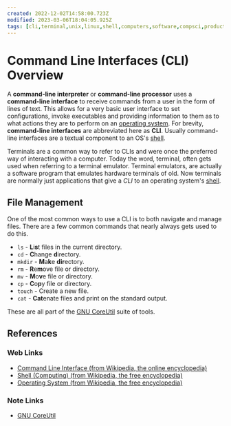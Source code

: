 ```yaml
---
created: 2022-12-02T14:58:00.723Z
modified: 2023-03-06T18:04:05.925Z
tags: [cli,terminal,unix,linux,shell,computers,software,compsci,productivity,devops]
---
```

# Command Line Interfaces (CLI) Overview

A **command-line interpreter** or
**command-line processor** uses a
**command-line interface** to
receive commands from a user in the form of lines of text.
This allows for a very basic user interface to
set configurations, invoke executables and providing information to them as
to what actions they are to perform on an [operating system][os-wiki].
For brevity, **command-line interfaces** are abbreviated here as **CLI**.
Usually command-line interfaces are
a textual component to an OS's [shell](os-shell.md).

Terminals are a common way to refer to CLIs and were once
the preferred way of interacting with a computer.
Today the word, terminal, often gets used when referring to a terminal emulator.
Terminal emulators, are actually a software program that
emulates hardware terminals of old.
Now terminals are normally just applications that give
a *CLI* to an operating system's [shell][shell-wiki].

## File Management

One of the most common ways to use a CLI is to both navigate and manage files.
There are a few common commands that nearly always gets used to do this.

* `ls` - **L**i**s**t files in the current directory.
* `cd` - **C**hange **d**irectory.
* `mkdir` - **M**a**k**e **dir**ectory.
* `rm` - **R**e**m**ove file or directory.
* `mv` - **M**o**v**e file or directory.
* `cp` - **C**o**p**y file or directory.
* `touch` - Create a new file.
* `cat` - **Cat**enate files and print on the standard output.

These are all part of the [GNU CoreUtil][coreutils-zk] suite of tools.

## References

### Web Links

* [Command Line Interface (from Wikipedia, the online encyclopedia)][cli-wiki]
* [Shell (Computing) (from Wikipedia, the free encyclopedia)][shell-wiki]
* [Operating System (from Wikipedia, the free encyclopedia)][os-wiki]

<!-- Hidden Reference Links Below Here -->
[cli-wiki]: https://en.wikipedia.org/wiki/Command-line_interface "Command Line Interface (from Wikipedia, the online encyclopedia)"
[shell-wiki]: https://en.wikipedia.org/wiki/Shell_%28computing%29 "Shell (Computing) (from Wikipedia, the free encyclopedia)"
[os-wiki]: https://en.wikipedia.org/wiki/Operating_system "Operating System (from Wikipedia, the free encyclopedia)"

### Note Links

* [GNU CoreUtil][coreutils-zk]

<!-- Hidden Reference Links Below Here -->
[coreutils-zk]: ./coreutils.md "GNU CoreUtil"
